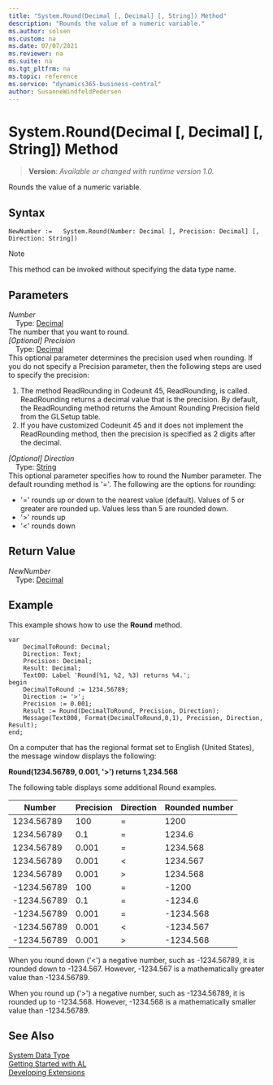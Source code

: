 ```yaml
---
title: "System.Round(Decimal [, Decimal] [, String]) Method"
description: "Rounds the value of a numeric variable."
ms.author: solsen
ms.custom: na
ms.date: 07/07/2021
ms.reviewer: na
ms.suite: na
ms.tgt_pltfrm: na
ms.topic: reference
ms.service: "dynamics365-business-central"
author: SusanneWindfeldPedersen
---
```

[//]: # (START>DO_NOT_EDIT)
[//]: # (IMPORTANT:Do not edit any of the content between here and the END>DO_NOT_EDIT.)
[//]: # (Any modifications should be made in the .xml files in the ModernDev repo.)
# System.Round(Decimal [, Decimal] [, String]) Method
> **Version**: _Available or changed with runtime version 1.0._

Rounds the value of a numeric variable.


## Syntax
```AL
NewNumber :=   System.Round(Number: Decimal [, Precision: Decimal] [, Direction: String])
```
> [!NOTE]
> This method can be invoked without specifying the data type name.
## Parameters
*Number*  
&emsp;Type: [Decimal](../decimal/decimal-data-type.md)  
The number that you want to round.  
*[Optional] Precision*  
&emsp;Type: [Decimal](../decimal/decimal-data-type.md)  
This optional parameter determines the precision used when rounding. If you do not specify a Precision parameter, then the following steps are used to specify the precision:
1.  The method ReadRounding in Codeunit 45, ReadRounding, is called. ReadRounding returns a decimal value that is the precision. By default, the ReadRounding method returns the Amount Rounding Precision field from the GLSetup table.
2.  If you have customized Codeunit 45 and it does not implement the ReadRounding method, then the precision is specified as 2 digits after the decimal.
          
*[Optional] Direction*  
&emsp;Type: [String](../string/string-data-type.md)  
This optional parameter specifies how to round the Number parameter. The default rounding method is '='. The following are the options for rounding:
-   '=' rounds up or down to the nearest value (default). Values of 5 or greater are rounded up. Values less than 5 are rounded down.
-   '\>' rounds up
-   '\<' rounds down
          


## Return Value
*NewNumber*  
&emsp;Type: [Decimal](../decimal/decimal-data-type.md)  



[//]: # (IMPORTANT: END>DO_NOT_EDIT)

## Example

This example shows how to use the **Round** method.
 
```al
var
    DecimalToRound: Decimal;
    Direction: Text;
    Precision: Decimal;
    Result: Decimal;
    Text00: Label 'Round(%1, %2, %3) returns %4.';
begin
    DecimalToRound := 1234.56789;  
    Direction := '>';  
    Precision := 0.001;  
    Result := Round(DecimalToRound, Precision, Direction);  
    Message(Text000, Format(DecimalToRound,0,1), Precision, Direction, Result);  
end;
```  

On a computer that has the regional format set to English \(United States\), the message window displays the following:  

**Round\(1234.56789, 0.001, '>'\) returns 1,234.568**  

The following table displays some additional Round examples.  

|Number|Precision|Direction|Rounded number|  
|------------|---------------|---------------|--------------------|  
|1234.56789|100|=|1200|  
|1234.56789|0.1|=|1234.6|  
|1234.56789|0.001|=|1234.568|  
|1234.56789|0.001|\<|1234.567|  
|1234.56789|0.001|>|1234.568|  
|-1234.56789|100|=|-1200|  
|-1234.56789|0.1|=|-1234.6|  
|-1234.56789|0.001|=|-1234.568|  
|-1234.56789|0.001|\<|-1234.567|  
|-1234.56789|0.001|>|-1234.568|  

When you round down \('\<'\) a negative number, such as -1234.56789, it is rounded down to -1234.567. However, -1234.567 is a mathematically greater value than -1234.56789.  

When you round up \('>'\) a negative number, such as -1234.56789, it is rounded up to -1234.568. However, -1234.568 is a mathematically smaller value than -1234.56789.  


## See Also

[System Data Type](system-data-type.md)  
[Getting Started with AL](../../devenv-get-started.md)  
[Developing Extensions](../../devenv-dev-overview.md)